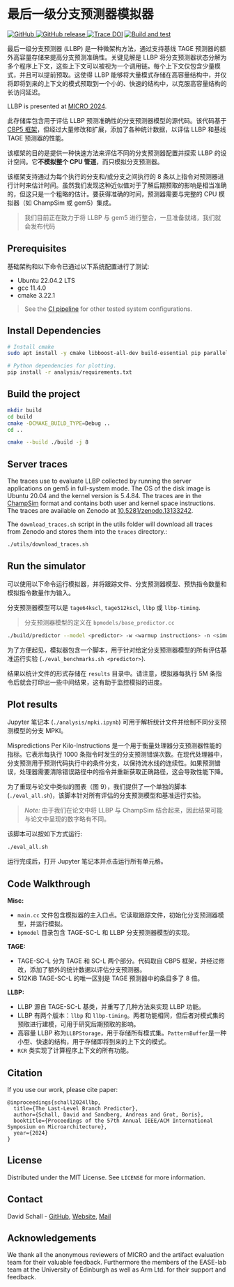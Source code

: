 # 最后一级分支预测器模拟器

<p align="left">
    <a href="https://github.com/dhschall/LLBP/blob/main/LICENSE">
        <img alt="GitHub" src="https://img.shields.io/badge/License-MIT-yellow.svg">
    </a>
    <a href="https://github.com/dhschall/LLBP/releases">
        <img alt="GitHub release" src="https://img.shields.io/github/v/release/dhschall/LLBP">
    </a>
    <a href="https://doi.org/10.5281/zenodo.13197409"><img src="https://zenodo.org/badge/DOI/10.5281/zenodo.13197409.svg" alt="Trace DOI"></a>
    <a href="https://github.com/dhschall/LLBP/actions/workflows/build-and-run.yml">
        <img alt="Build and test" src="https://github.com/dhschall/LLBP/actions/workflows/build-and-run.yml/badge.svg">
    </a>

</p>



最后一级分支预测器 (LLBP) 是一种微架构方法，通过支持基线 TAGE 预测器的额外高容量存储来提高分支预测准确性。关键见解是 LLBP 将分支预测器状态分解为多个程序上下文，这些上下文可以被视为一个调用链。每个上下文仅包含少量模式，并且可以提前预取。这使得 LLBP 能够将大量模式存储在高容量结构中，并仅将即将到来的上下文的模式预取到一个小的、快速的结构中，以克服高容量结构的长访问延迟。

LLBP is presented at [MICRO 2024](https://microarch.org/micro57/).


此存储库包含用于评估 LLBP 预测准确性的分支预测器模型的源代码。该代码基于 [CBP5 框架](http://www.jilp.org/cbp2016/)，但经过大量修改和扩展，添加了各种统计数据，以评估 LLBP 和基线 TAGE 预测器的性能。


该框架的目的是提供一种快速方法来评估不同的分支预测器配置并探索 LLBP 的设计空间。它**不模拟整个 CPU 管道**，而只模拟分支预测器。

该框架支持通过为每个执行的分支和/或分支之间执行的 8 条以上指令对预测器进行计时来估计时间。虽然我们发现这种近似值对于了解后期预取的影响是相当准确的，但这只是一个粗略的估计。要获得准确的时间，预测器需要与完整的 CPU 模拟器（如 ChampSim 或 gem5）集成。


> 我们目前正在致力于将 LLBP 与 gem5 进行整合，一旦准备就绪，我们就会发布代码



## Prerequisites

基础架构和以下命令已通过以下系统配置进行了测试:

* Ubuntu 22.04.2 LTS
* gcc 11.4.0
* cmake 3.22.1

> See the [CI pipeline](https://github.com/dhschall/LLBP/actions/workflows/build-and-run.yml) for other tested system configurations.



## Install Dependencies

```bash
# Install cmake
sudo apt install -y cmake libboost-all-dev build-essential pip parallel

# Python dependencies for plotting.
pip install -r analysis/requirements.txt

```


## Build the project

```bash
mkdir build
cd build
cmake -DCMAKE_BUILD_TYPE=Debug ..
cd ..

cmake --build ./build -j 8

```

## Server traces


The traces use to evaluate LLBP collected by running the server applications on gem5 in full-system mode. The OS of the disk image is Ubuntu 20.04 and the kernel version is 5.4.84. The traces are in the [ChampSim](https://github.com/ChampSim/ChampSim) format and contains both user and kernel space instructions. The traces are available on Zenodo at [10.5281/zenodo.13133242](https://doi.org/10.5281/zenodo.13133242).

The `download_traces.sh` script in the utils folder will download all traces from Zenodo and stores them into the `traces` directory.:

```bash
./utils/download_traces.sh
```


## Run the simulator

可以使用以下命令运行模拟器，并将跟踪文件、分支预测器模型、预热指令数量和模拟指令数量作为输入。

分支预测器模型可以是 `tage64kscl`, `tage512kscl`, `llbp` 或 `llbp-timing`.
> 分支预测器模型的定义在 `bpmodels/base_predictor.cc`

```bash
./build/predictor --model <predictor> -w <warmup instructions> -n <simulation instructions> <trace>
```

为了方便起见，模拟器包含一个脚本，用于针对给定分支预测器模型的所有评估基准运行实验 (`./eval_benchmarks.sh <predictor>`).

结果以统计文件的形式存储在 `results` 目录中。请注意，模拟器每执行 5M 条指令后就会打印出一些中间结果，这有助于监控模拟的进度。


## Plot results


Jupyter 笔记本 (`./analysis/mpki.ipynb`) 可用于解析统计文件并绘制不同分支预测模型的分支 MPKI。

Mispredictions Per Kilo-Instructions 是一个用于衡量处理器分支预测器性能的指标。它表示每执行 1000 条指令时发生的分支预测错误次数。在现代处理器中，分支预测用于预测代码执行中的条件分支，以保持流水线的连续性。如果预测错误，处理器需要清除错误路径中的指令并重新获取正确路径，这会导致性能下降。

为了重现与论文中类似的图表（图 9），我们提供了一个单独的脚本 (`./eval_all.sh`)，该脚本针对所有评估的分支预测模型和基准运行实验。


> *Note:* 由于我们在论文中将 LLBP 与 ChampSim 结合起来，因此结果可能与论文中呈现的数字略有不同。

该脚本可以按如下方式运行:

```bash
./eval_all.sh
```
运行完成后，打开 Jupyter 笔记本并点击运行所有单元格。



## Code Walkthrough

**Misc:**
*  `main.cc` 文件包含模拟器的主入口点。它读取跟踪文件，初始化分支预测器模型，并运行模拟。
*  `bpmodel` 目录包含 TAGE-SC-L 和 LLBP 分支预测器模型的实现。

**TAGE:**
* TAGE-SC-L 分为 TAGE 和 SC-L 两个部分。代码取自 CBP5 框架，并经过修改，添加了额外的统计数据以评估分支预测器。
* 512KiB TAGE-SC-L 的唯一区别是 TAGE 预测器中的条目多了 8 倍。

**LLBP:**
* LLBP 源自 TAGE-SC-L 基类，并重写了几种方法来实现 LLBP 功能。
* LLBP 有两个版本：`llbp` 和 `llbp-timing`。两者功能相同，但后者对模式集的预取进行建模，可用于研究后期预取的影响。
* 高容量 LLBP 称为`LLBPStorage`，用于存储所有模式集。`PatternBuffer`是一种小型、快速的结构，用于存储即将到来的上下文的模式。
* `RCR` 类实现了计算程序上下文的所有功能。


## Citation
If you use our work, please cite paper:
```
@inproceedings{schall2024llbp,
  title={The Last-Level Branch Predictor},
  author={Schall, David and Sandberg, Andreas and Grot, Boris},
  booktitle={Proceedings of the 57th Annual IEEE/ACM International Symposium on Microarchitecture},
  year={2024}
}
```

## License

Distributed under the MIT License. See `LICENSE` for more information.

## Contact

David Schall - [GitHub](https://github.com/dhschall), [Website](https://dhschall.github.io/), [Mail](mailto:david.schall@tum.de)

## Acknowledgements
We thank all the anonymous reviewers of MICRO and the artifact evaluation team for their valuable feedback. Furthermore the members of the EASE-lab team at the University of Edinburgh as well as Arm Ltd. for their support and feedback.